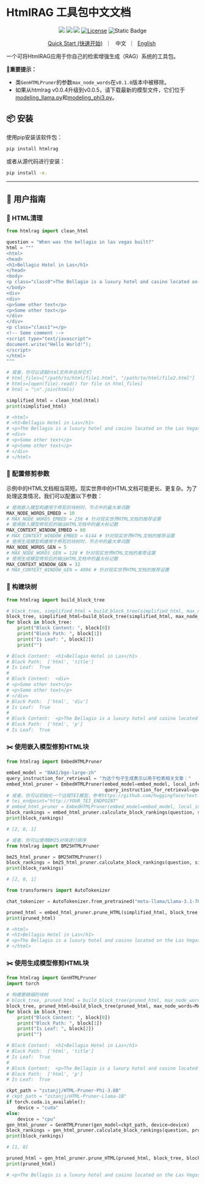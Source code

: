 # HtmlRAG 工具包中文文档

<div align="center">
<a href="https://arxiv.org/pdf/2411.02959" target="_blank"><img src="https://img.shields.io/badge/arXiv-b5212f.svg?logo=arxiv"></a>
<a href="https://github.com/plageon/HtmlRAG" target="_blank"><img src="https://img.shields.io/badge/GitHub-181717?style=flat&logo=github&logoColor=white"></a>
<a href="https://modelscope.cn/models/zstanjj/HTML-Pruner-Llama-1B" target="_blank"><img src="https://custom-icon-badges.demolab.com/badge/ModelScope%20Models-624aff?style=flat&logo=modelscope&logoColor=white"></a>
<a href="https://github.com/plageon/HtmlRAG/blob/main/toolkit/LICENSE"><img alt="License" src="https://img.shields.io/badge/LICENSE-MIT-green"></a>
<a><img alt="Static Badge" src="https://img.shields.io/badge/made_with-Python-blue"></a>
<p>
<a href="https://github.com/plageon/HtmlRAG#-quick-start">Quick Start (快速开始)</a>&nbsp ｜ &nbsp 中文&nbsp ｜ &nbsp<a href="README.md">English</a>&nbsp
</p>
</div>

一个可将HtmlRAG应用于你自己的检索增强生成（RAG）系统的工具包。

**🔔重要提示：**
- 类`GenHTMLPruner`的参数`max_node_words`在`v0.1.0`版本中被移除。
- 如果从htmlrag v0.0.4升级到v0.0.5，请下载最新的模型文件，它们位于[modeling_llama.py](https://github.com/plageon/HtmlRAG/blob/main/llm_modeling/Llama32/modeling_llama.py)和[modeling_phi3.py](https://github.com/plageon/HtmlRAG/blob/main/llm_modeling/Phi35/modeling_phi3.py)。

## 📦 安装

使用pip安装该软件包：

```bash
pip install htmlrag
```

或者从源代码进行安装：

```bash
pip install -e.
```

---

## 📖 用户指南

### 🧹 HTML清理

```python
from htmlrag import clean_html

question = "When was the bellagio in las vegas built?"
html = """
<html>
<head>
<h1>Bellagio Hotel in Las</h1>
</head>
<body>
<p class="class0">The Bellagio is a luxury hotel and casino located on the Las Vegas Strip in Paradise, Nevada. It was built in 1998.</p>
</body>
<div>
<div>
<p>Some other text</p>
<p>Some other text</p>
</div>
</div>
<p class="class1"></p>
<!-- Some comment -->
<script type="text/javascript">
document.write("Hello World!");
</script>
</html>
"""

# 或者，你可以读取html文件并合并它们
# html_files=["/path/to/html/file1.html", "/path/to/html/file2.html"]
# htmls=[open(file).read() for file in html_files]
# html = "\n".join(htmls)

simplified_html = clean_html(html)
print(simplified_html)

# <html>
# <h1>Bellagio Hotel in Las</h1>
# <p>The Bellagio is a luxury hotel and casino located on the Las Vegas Strip in Paradise, Nevada. It was built in 1998.</p>
# <div>
# <p>Some other text</p>
# <p>Some other text</p>
# </div>
# </html>
```

### 🔧 配置修剪参数

示例中的HTML文档相当简短。现实世界中的HTML文档可能更长、更复杂。为了处理这类情况，我们可以配置以下参数：

```python
# 使用嵌入模型构建用于修剪的块树时，节点中的最大单词数
MAX_NODE_WORDS_EMBED = 10
# MAX_NODE_WORDS_EMBED = 256 # 针对现实世界HTML文档的推荐设置
# 使用嵌入模型修剪后的输出HTML文档中的最大标记数
MAX_CONTEXT_WINDOW_EMBED = 60
# MAX_CONTEXT_WINDOW_EMBED = 6144 # 针对现实世界HTML文档的推荐设置
# 使用生成模型构建用于修剪的块树时，节点中的最大单词数
MAX_NODE_WORDS_GEN = 5
# MAX_NODE_WORDS_GEN = 128 # 针对现实世界HTML文档的推荐设置
# 使用生成模型修剪后的输出HTML文档中的最大标记数
MAX_CONTEXT_WINDOW_GEN = 32
# MAX_CONTEXT_WINDOW_GEN = 4096 # 针对现实世界HTML文档的推荐设置
```

### 🌲 构建块树

```python
from htmlrag import build_block_tree

# block_tree, simplified_html = build_block_tree(simplified_html, max_node_words=MAX_NODE_WORDS_EMBED)
block_tree, simplified_html=build_block_tree(simplified_html, max_node_words=MAX_NODE_WORDS_GEN, zh_char=True) # 针对中文文本
for block in block_tree:
    print("Block Content: ", block[0])
    print("Block Path: ", block[1])
    print("Is Leaf: ", block[2])
    print("")

# Block Content:  <h1>Bellagio Hotel in Las</h1>
# Block Path:  ['html', 'title']
# Is Leaf:  True
# 
# Block Content:  <div>
# <p>Some other text</p>
# <p>Some other text</p>
# </div>
# Block Path:  ['html', 'div']
# Is Leaf:  True
# 
# Block Content:  <p>The Bellagio is a luxury hotel and casino located on the Las Vegas Strip in Paradise, Nevada. It was built in 1998.</p>
# Block Path:  ['html', 'p']
# Is Leaf:  True
```

### ✂️ 使用嵌入模型修剪HTML块

```python
from htmlrag import EmbedHTMLPruner

embed_model = "BAAI/bge-large-zh"
query_instruction_for_retrieval = "为这个句子生成表示以用于检索相关文章："
embed_html_pruner = EmbedHTMLPruner(embed_model=embed_model, local_inference=True,
                                    query_instruction_for_retrieval=query_instruction_for_retrieval)
# 或者，你可以初始化一个远程TEI模型，参考https://github.com/huggingface/text-embeddings-inference。
# tei_endpoint="http://YOUR_TEI_ENDPOINT"
# embed_html_pruner = EmbedHTMLPruner(embed_model=embed_model, local_inference=False, query_instruction_for_retrieval = query_instruction_for_retrieval, endpoint=tei_endpoint)
block_rankings = embed_html_pruner.calculate_block_rankings(question, simplified_html, block_tree)
print(block_rankings)

# [2, 0, 1]

# 或者，你可以使用BM25对块进行排序
from htmlrag import BM25HTMLPruner

bm25_html_pruner = BM25HTMLPruner()
block_rankings = bm25_html_pruner.calculate_block_rankings(question, simplified_html, block_tree)
print(block_rankings)

# [2, 0, 1]

from transformers import AutoTokenizer

chat_tokenizer = AutoTokenizer.from_pretrained("meta-llama/Llama-3.1-70B-Instruct")

pruned_html = embed_html_pruner.prune_HTML(simplified_html, block_tree, block_rankings, chat_tokenizer, MAX_CONTEXT_WINDOW_EMBED)
print(pruned_html)

# <html>
# <h1>Bellagio Hotel in Las</h1>
# <p>The Bellagio is a luxury hotel and casino located on the Las Vegas Strip in Paradise, Nevada. It was built in 1998.</p>
# </html>
```

### ✂️ 使用生成模型修剪HTML块

```python
from htmlrag import GenHTMLPruner
import torch

# 构建更精细的块树
# block_tree, pruned_html = build_block_tree(pruned_html, max_node_words=MAX_NODE_WORDS_GEN)
block_tree, pruned_html=build_block_tree(pruned_html, max_node_words=MAX_NODE_WORDS_GEN, zh_char=True) # 针对中文文本
for block in block_tree:
    print("Block Content: ", block[0])
    print("Block Path: ", block[1])
    print("Is Leaf: ", block[2])
    print("")

# Block Content:  <h1>Bellagio Hotel in Las</h1>
# Block Path:  ['html', 'title']
# Is Leaf:  True
# 
# Block Content:  <p>The Bellagio is a luxury hotel and casino located on the Las Vegas Strip in Paradise, Nevada. It was built in 1998.</p>
# Block Path:  ['html', 'p']
# Is Leaf:  True

ckpt_path = "zstanjj/HTML-Pruner-Phi-3.8B"
# ckpt_path = "zstanjj/HTML-Pruner-Llama-1B"
if torch.cuda.is_available():
    device = "cuda"
else:
    device = "cpu"
gen_html_pruner = GenHTMLPruner(gen_model=ckpt_path, device=device)
block_rankings = gen_html_pruner.calculate_block_rankings(question, pruned_html, block_tree)
print(block_rankings)

# [1, 0]

pruned_html = gen_html_pruner.prune_HTML(pruned_html, block_tree, block_rankings, chat_tokenizer, MAX_CONTEXT_WINDOW_GEN)
print(pruned_html)

# <p>The Bellagio is a luxury hotel and casino located on the Las Vegas Strip in Paradise, Nevada. It was built in 1998.</p>
```
